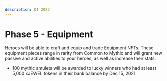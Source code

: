 ```yaml
---
description: Q1 2022
---
```


# Phase 5 - Equipment



Heroes will be able to craft and equip and trade Equipment NFTs. These equipment pieces range in rarity from Common to Mythic and will grant new passive and active abilities to your heroes, as well as increase their stats.

* 100 mythic amulets will be awarded to lucky winners who had at least 5,000 xJEWEL tokens in their bank balance by Dec 15, 2021



